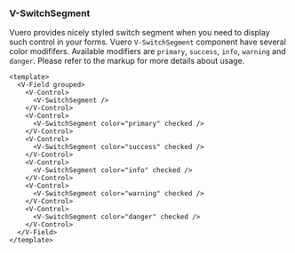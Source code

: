 ### V-SwitchSegment

Vuero provides nicely styled switch segment when you need to
display such control in your forms. Vuero `V-SwitchSegment` component have
several color modififers. Available modifiers are `primary`, `success`,
`info`, `warning` and `danger`.
Please refer to the markup for more details about usage.

<!--code-->

```vue
<template>
  <V-Field grouped>
    <V-Control>
      <V-SwitchSegment />
    </V-Control>
    <V-Control>
      <V-SwitchSegment color="primary" checked />
    </V-Control>
    <V-Control>
      <V-SwitchSegment color="success" checked />
    </V-Control>
    <V-Control>
      <V-SwitchSegment color="info" checked />
    </V-Control>
    <V-Control>
      <V-SwitchSegment color="warning" checked />
    </V-Control>
    <V-Control>
      <V-SwitchSegment color="danger" checked />
    </V-Control>
  </V-Field>
</template>
```

<!--/code-->

<!--example-->

<V-Field grouped>
  <V-Control>
    <V-SwitchSegment />
  </V-Control>
  <V-Control>
    <V-SwitchSegment color="primary" checked />
  </V-Control>
  <V-Control>
    <V-SwitchSegment color="success" checked />
  </V-Control>
  <V-Control>
    <V-SwitchSegment color="info" checked />
  </V-Control>
  <V-Control>
    <V-SwitchSegment color="warning" checked />
  </V-Control>
  <V-Control>
    <V-SwitchSegment color="danger" checked />
  </V-Control>
</V-Field>

<!--/example-->
